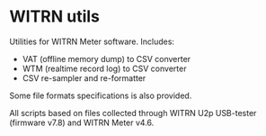# WITRN utils
Utilities for WITRN Meter software. Includes:
* VAT (offline memory dump) to CSV converter
* WTM (realtime record log) to CSV converter
* CSV re-sampler and re-formatter

Some file formats specifications is also provided.

All scripts based on files collected through WITRN U2p USB-tester (firmware v7.8) and WITRN Meter v4.6.
